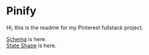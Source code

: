 # Pinify

Hi, this is the readme for my Pinterest fullstack project.

[Schema](https://github.com/ioqren/PinterestFullstack/blob/master/Schema.md) is here.  
[State Shape](https://github.com/ioqren/PinterestFullstack/blob/master/StateShape.md) is here.

